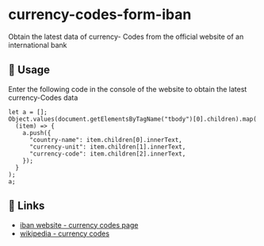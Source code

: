 # currency-codes-form-iban
Obtain the latest data of currency- Codes from the official website of an international bank



## 🔨 Usage
Enter the following code in the console of the website to obtain the latest currency-Codes data

```
let a = [];
Object.values(document.getElementsByTagName("tbody")[0].children).map(
  (item) => {
    a.push({
      "country-name": item.children[0].innerText,
      "currency-unit": item.children[1].innerText,
      "currency-code": item.children[2].innerText,
    });
  }
);
a;
```

## 🔗 Links

- [iban website - currency codes page](https://www.iban.hk/currency-codes)
- [wikipedia - currency codes](https://zh.m.wikipedia.org/zh-hans/ISO_4217)
